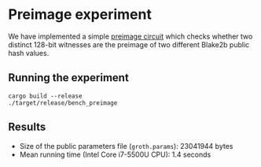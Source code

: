 # Preimage experiment

We have implemented a simple [preimage circuit](src/circuit/preimage/mod.rs) which checks whether two distinct 128-bit witnesses are the preimage of two different Blake2b public hash values.

## Running the experiment

```
cargo build --release
./target/release/bench_preimage
```

## Results

 * Size of the public parameters file (`groth.params`): 23041944 bytes
 * Mean running time (Intel Core i7-5500U CPU): 1.4 seconds
